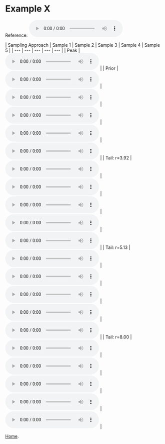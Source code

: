 
# Example X

Reference:          <audio src="Example 1/reference.wav" controls></audio>

| Sampling Approach | Sample 1 | Sample 2 | Sample 3 | Sample 4 | Sample 5 |
| --- | --- | --- | --- | --- |
| Peak | <audio src="Example 1/peak/sample_1.wav" controls></audio> | 
| Prior | <audio src="Example 1/prior/sample_1.wav" controls></audio> | <audio src="Example 1/prior/sample_2.wav" controls></audio> | <audio src="Example 1/prior/sample_3.wav" controls></audio> | <audio src="Example 1/prior/sample_4.wav" controls></audio> | <audio src="Example 1/prior/sample_5.wav" controls></audio> |
| Tail: r=3.92 | <audio src="Example 1/tail392/sample_1.wav" controls></audio> | <audio src="Example 1/tail392/sample_2.wav" controls></audio> | <audio src="Example 1/tail392/sample_3.wav" controls></audio> | <audio src="Example 1/tail392/sample_4.wav" controls></audio> | <audio src="Example 1/tail392/sample_5.wav" controls></audio> |
| Tail: r=5.13 | <audio src="Example 1/tail513/sample_1.wav" controls></audio> | <audio src="Example 1/tail513/sample_2.wav" controls></audio> | <audio src="Example 1/tail513/sample_3.wav" controls></audio> | <audio src="Example 1/tail513/sample_4.wav" controls></audio> | <audio src="Example 1/tail513/sample_5.wav" controls></audio> |
| Tail: r=8.00 | <audio src="Example 1/tail8/sample_1.wav" controls></audio> | <audio src="Example 1/tail8/sample_2.wav" controls></audio> | <audio src="Example 1/tail8/sample_3.wav" controls></audio> | <audio src="Example 1/tail8/sample_4.wav" controls></audio> | <audio src="Example 1/tail8/sample_5.wav" controls></audio> |



[Home](https://d-byrne1.github.io/mscproject/).
